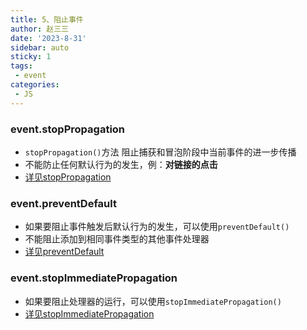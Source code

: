 ```yaml
---
title: 5、阻止事件
author: 赵三三
date: '2023-8-31'
sidebar: auto
sticky: 1
tags:
 - event
categories:
 - JS
---
```


### event.stopPropagation
  - `stopPropagation()`方法 阻止捕获和冒泡阶段中当前事件的进一步传播
  - 不能防止任何默认行为的发生，例：**对链接的点击**
  - [详见stopPropagation]('https://developer.mozilla.org/zh-CN/docs/Web/API/Event/stopPropagation')
### event.preventDefault
  - 如果要阻止事件触发后默认行为的发生，可以使用`preventDefault()`
  - 不能阻止添加到相同事件类型的其他事件处理器
  - [详见preventDefault]('https://developer.mozilla.org/zh-CN/docs/Web/API/Event/preventDefault')
### event.stopImmediatePropagation
  - 如果要阻止处理器的运行，可以使用`stopImmediatePropagation()`
  - [详见stopImmediatePropagation]('https://developer.mozilla.org/zh-CN/docs/Web/API/Event/stopImmediatePropagation')